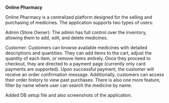 **Online Pharmacy**

Online Pharmacy is a centralized platform designed for the selling and purchasing of medicines. The application supports two types of users:

Admin (Store Owner): The admin has full control over the inventory, allowing them to add, edit, and delete medicines.

Customer: Customers can browse available medicines with detailed descriptions and quantities.
They can add items to the cart, adjust the quantity of each item, or remove items entirely.
Once they proceed to checkout, they are directed to a payment page (currently only card payments are supported). 
Upon successful payment, the customer will receive an order confirmation message. Additionally, customers can access their order history to view past purchases.
There is also one more feature, filter by name where user can search the medicine by name. 
 
Added DB setup file and also screenshots of the application.

